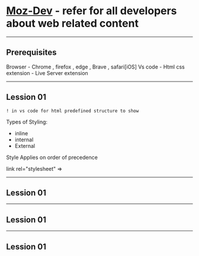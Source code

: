 # [Moz-Dev](https://developer.mozilla.org/en-US/) - refer for all developers about web related content 

------------------------------------------------------------------------------------------------------

## **Prerequisites**

Browser - Chrome , firefox , edge , Brave , safari[iOS]
Vs code - Html css extension - Live Server extension

------------------------------------------------------------------------------------------------------
## **Lession 01**

`! in vs code for html predefined structure to show`

Types of Styling: 
- inline
- internal
- External

Style Applies on order of precedence

link rel="stylesheet" => 


------------------------------------------------------------------------------------------------------
## **Lession 01**




------------------------------------------------------------------------------------------------------
## **Lession 01**



------------------------------------------------------------------------------------------------------
## **Lession 01**
